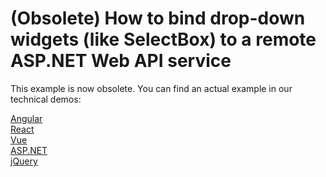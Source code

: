 # (Obsolete) How to bind drop-down widgets (like SelectBox) to a remote ASP.NET Web API service 

This example is now obsolete. You can find an actual example in our technical demos:

[Angular](https://js.devexpress.com/Demos/WidgetsGallery/Demo/SelectBox/CustomizeDropDownButton/Angular/Light/)<br/>
[React](https://js.devexpress.com/Demos/WidgetsGallery/Demo/SelectBox/CustomizeDropDownButton/React/Light/)<br/>
[Vue](https://js.devexpress.com/Demos/WidgetsGallery/Demo/SelectBox/CustomizeDropDownButton/Vue/Light/)<br/>
[ASP.NET](https://js.devexpress.com/Demos/WidgetsGallery/Demo/SelectBox/CustomizeDropDownButton/NetCore/Light/)<br/>
[jQuery](https://js.devexpress.com/Demos/WidgetsGallery/Demo/SelectBox/CustomizeDropDownButton/jQuery/Light/)<br/>

